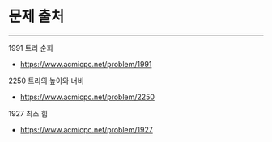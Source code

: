 # 문제 출처

---
1991 트리 순회
- https://www.acmicpc.net/problem/1991

2250 트리의 높이와 너비
- https://www.acmicpc.net/problem/2250

1927 최소 힙
- https://www.acmicpc.net/problem/1927